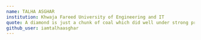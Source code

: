 ```yaml
---
name: TALHA ASGHAR 
institution: Khwaja Fareed University of Engineering and IT
quote: A diamond is just a chunk of coal which did well under strong pressure
github_user: iamtalhaasghar
---
```

